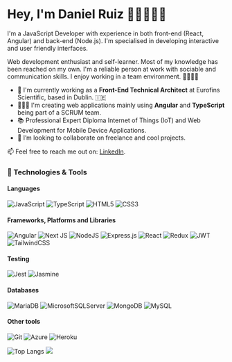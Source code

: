 # Hey, I'm Daniel Ruiz 👋🏼👨🏼‍💻
I'm a JavaScript Developer with experience in both front-end (React, Angular) and back-end (Node.js). I'm specialised in developing interactive and user friendly interfaces.

Web development enthusiast and self-learner. Most of my knowledge has been reached on my own. I'm a reliable person at work with sociable and communication skills. I enjoy working in a team environment. 👨‍👨‍👧‍👦

- 🏢 I'm currently working as a **Front-End Technical Architect** at Eurofins Scientific, based in Dublin. 🇮🇪
- 👨🏼‍💻 I'm creating web applications mainly using **Angular** and **TypeScript** being part of a SCRUM team.
- 📚 Professional Expert Diploma Internet of Things (IoT) and Web Development for Mobile Device Applications.
- 🤝 I’m looking to collaborate on freelance and cool projects.

📫 Feel free to reach me out on: [LinkedIn](https://www.linkedin.com/in/danirupe/).

### 🔧 Technologies & Tools
 #### Languages
![JavaScript](https://img.shields.io/badge/javascript-%23323330.svg?style=for-the-badge&logo=javascript&logoColor=%23F7DF1E)
![TypeScript](https://img.shields.io/badge/typescript-%23007ACC.svg?style=for-the-badge&logo=typescript&logoColor=white)
![HTML5](https://img.shields.io/badge/HTML5%20-%23E34F26.svg?&style=for-the-badge&logo=HTML5&logoColor=FFFFFF)
![CSS3](https://img.shields.io/badge/CSS3%20-%231572B6.svg?&style=for-the-badge&logo=CSS3&logoColor=FFFFFF)

 #### Frameworks, Platforms and Libraries
 ![Angular](https://img.shields.io/badge/angular-%23DD0031.svg?style=for-the-badge&logo=angular&logoColor=white)
 ![Next JS](https://img.shields.io/badge/Next-black?style=for-the-badge&logo=next.js&logoColor=white)
 ![NodeJS](https://img.shields.io/badge/node.js-6DA55F?style=for-the-badge&logo=node.js&logoColor=white)
 ![Express.js](https://img.shields.io/badge/express.js-%23404d59.svg?style=for-the-badge&logo=express&logoColor=%2361DAFB)
 ![React](https://img.shields.io/badge/react-%2320232a.svg?style=for-the-badge&logo=react&logoColor=%2361DAFB)
 ![Redux](https://img.shields.io/badge/redux-%23593d88.svg?style=for-the-badge&logo=redux&logoColor=white)
 ![JWT](https://img.shields.io/badge/JWT-black?style=for-the-badge&logo=JSON%20web%20tokens)
 ![TailwindCSS](https://img.shields.io/badge/tailwindcss-%2338B2AC.svg?style=for-the-badge&logo=tailwind-css&logoColor=white)
 
 #### Testing
 ![Jest](https://img.shields.io/badge/-jest-%23C21325?style=for-the-badge&logo=jest&logoColor=white)
 ![Jasmine](https://img.shields.io/badge/jasmine-%238A4182.svg?style=for-the-badge&logo=jasmine&logoColor=white)
 
 #### Databases
 ![MariaDB](https://img.shields.io/badge/MariaDB-003545?style=for-the-badge&logo=mariadb&logoColor=white)
 ![MicrosoftSQLServer](https://img.shields.io/badge/Microsoft%20SQL%20Server-CC2927?style=for-the-badge&logo=microsoft%20sql%20server&logoColor=white)
 ![MongoDB](https://img.shields.io/badge/MongoDB-%234ea94b.svg?style=for-the-badge&logo=mongodb&logoColor=white)
 ![MySQL](https://img.shields.io/badge/mysql-%2300f.svg?style=for-the-badge&logo=mysql&logoColor=white)
 
 #### Other tools
 ![Git](https://img.shields.io/badge/git-%23F05033.svg?style=for-the-badge&logo=git&logoColor=white)
 ![Azure](https://img.shields.io/badge/azure-%230072C6.svg?style=for-the-badge&logo=microsoftazure&logoColor=white)
 ![Heroku](https://img.shields.io/badge/heroku-%23430098.svg?style=for-the-badge&logo=heroku&logoColor=white)

![Top Langs](https://github-readme-stats.vercel.app/api/top-langs/?username=danirupe&layout=compact)
![](https://komarev.com/ghpvc/?username=danirupe&color=green)
